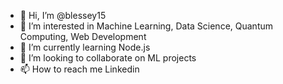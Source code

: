 - 👋 Hi, I’m @blessey15
- 👀 I’m interested in Machine Learning, Data Science, Quantum Computing, Web Development
- 🌱 I’m currently learning Node.js
- 💞️ I’m looking to collaborate on ML projects
- 📫 How to reach me Linkedin

<!---
blessey15/blessey15 is a ✨ special ✨ repository because its `README.md` (this file) appears on your GitHub profile.
You can click the Preview link to take a look at your changes.
--->
